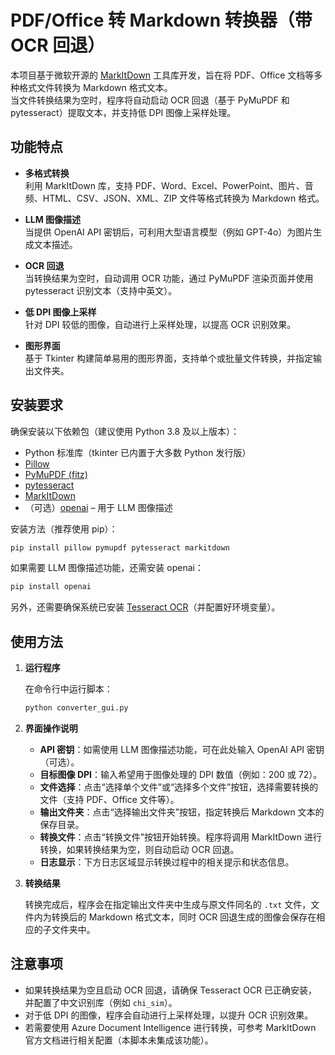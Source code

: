 # PDF/Office 转 Markdown 转换器（带 OCR 回退）

本项目基于微软开源的 [MarkItDown](https://github.com/microsoft/markitdown) 工具库开发，旨在将 PDF、Office 文档等多种格式文件转换为 Markdown 格式文本。  
当文件转换结果为空时，程序将自动启动 OCR 回退（基于 PyMuPDF 和 pytesseract）提取文本，并支持低 DPI 图像上采样处理。

## 功能特点

- **多格式转换**  
  利用 MarkItDown 库，支持 PDF、Word、Excel、PowerPoint、图片、音频、HTML、CSV、JSON、XML、ZIP 文件等格式转换为 Markdown 格式。

- **LLM 图像描述**  
  当提供 OpenAI API 密钥后，可利用大型语言模型（例如 GPT-4o）为图片生成文本描述。

- **OCR 回退**  
  当转换结果为空时，自动调用 OCR 功能，通过 PyMuPDF 渲染页面并使用 pytesseract 识别文本（支持中英文）。

- **低 DPI 图像上采样**  
  针对 DPI 较低的图像，自动进行上采样处理，以提高 OCR 识别效果。

- **图形界面**  
  基于 Tkinter 构建简单易用的图形界面，支持单个或批量文件转换，并指定输出文件夹。

## 安装要求

确保安装以下依赖包（建议使用 Python 3.8 及以上版本）：

- Python 标准库（tkinter 已内置于大多数 Python 发行版）
- [Pillow](https://pillow.readthedocs.io/)
- [PyMuPDF (fitz)](https://pymupdf.readthedocs.io/)
- [pytesseract](https://pypi.org/project/pytesseract/)
- [MarkItDown](https://pypi.org/project/markitdown/)
- （可选）[openai](https://pypi.org/project/openai/) – 用于 LLM 图像描述

安装方法（推荐使用 pip）：

```bash
pip install pillow pymupdf pytesseract markitdown
```

如果需要 LLM 图像描述功能，还需安装 openai：

```bash
pip install openai
```

另外，还需要确保系统已安装 [Tesseract OCR](https://github.com/tesseract-ocr/tesseract)（并配置好环境变量）。

## 使用方法

1. **运行程序**

   在命令行中运行脚本：

   ```bash
   python converter_gui.py
   ```

2. **界面操作说明**

   - **API 密钥**：如需使用 LLM 图像描述功能，可在此处输入 OpenAI API 密钥（可选）。
   - **目标图像 DPI**：输入希望用于图像处理的 DPI 数值（例如：200 或 72）。
   - **文件选择**：点击“选择单个文件”或“选择多个文件”按钮，选择需要转换的文件（支持 PDF、Office 文件等）。
   - **输出文件夹**：点击“选择输出文件夹”按钮，指定转换后 Markdown 文本的保存目录。
   - **转换文件**：点击“转换文件”按钮开始转换。程序将调用 MarkItDown 进行转换，如果转换结果为空，则自动启动 OCR 回退。
   - **日志显示**：下方日志区域显示转换过程中的相关提示和状态信息。

3. **转换结果**

   转换完成后，程序会在指定输出文件夹中生成与原文件同名的 `.txt` 文件，文件内为转换后的 Markdown 格式文本，同时 OCR 回退生成的图像会保存在相应的子文件夹中。

## 注意事项

- 如果转换结果为空且启动 OCR 回退，请确保 Tesseract OCR 已正确安装，并配置了中文识别库（例如 `chi_sim`）。
- 对于低 DPI 的图像，程序会自动进行上采样处理，以提升 OCR 识别效果。
- 若需要使用 Azure Document Intelligence 进行转换，可参考 MarkItDown 官方文档进行相关配置（本脚本未集成该功能）。
